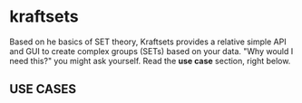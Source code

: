 # kraftsets
Based on he basics of SET theory, Kraftsets provides a relative simple API and GUI to create complex groups (SETs) based on your data. "Why would I need this?" you might ask yourself. Read the **use case** section, right below.

## USE CASES

